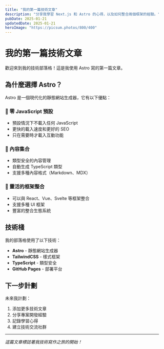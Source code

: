 ```yaml
---
title: "我的第一篇技術文章"
description: "分享我學習 Next.js 和 Astro 的心得，以及如何整合兩個框架的經驗。"
pubDate: 2025-01-21
updatedDate: 2025-01-21
heroImage: "https://picsum.photos/800/400"
---
```


# 我的第一篇技術文章

歡迎來到我的技術部落格！這是我使用 Astro 寫的第一篇文章。

## 為什麼選擇 Astro？

Astro 是一個現代化的靜態網站生成器，它有以下優點：

### 🚀 零 JavaScript 預設
- 預設情況下不載入任何 JavaScript
- 更快的載入速度和更好的 SEO
- 只在需要時才載入互動功能

### 📝 內容集合
- 類型安全的內容管理
- 自動生成 TypeScript 類型
- 支援多種內容格式（Markdown、MDX）

### 🎨 靈活的框架整合
- 可以與 React、Vue、Svelte 等框架整合
- 支援多種 UI 框架
- 豐富的整合生態系統

## 技術棧

我的部落格使用了以下技術：

- **Astro** - 靜態網站生成器
- **TailwindCSS** - 樣式框架
- **TypeScript** - 類型安全
- **GitHub Pages** - 部署平台

## 下一步計劃

未來我計劃：

1. 添加更多技術文章
2. 分享專案開發經驗
3. 記錄學習心得
4. 建立技術交流社群

---

*這篇文章標誌著我技術寫作之旅的開始！*
